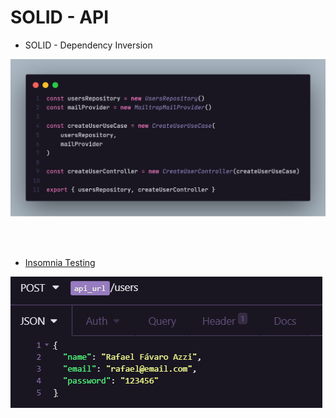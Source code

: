 # SOLID - API

* SOLID - Dependency Inversion

<img src='.github/code.png'>

<br><br>

* [Insomnia Testing](api_test.json)

<img src='.github/insomnia.png'>

